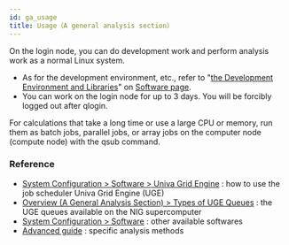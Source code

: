 ```yaml
---
id: ga_usage
title: Usage（A general analysis section）
---
```


On the login node, you can do development work and perform analysis work as a normal Linux system.

- As for the development environment, etc., refer to "[the Development Environment and Libraries](../software/software.md#development-environment-and-libraries)" on [Software page](../software/software.md).
- You can work on the login node for up to 3 days. You will be forcibly logged out after qlogin.

For calculations that take a long time or use a large CPU or memory, run them as batch jobs, parallel jobs, or array jobs on the computer node (compute node) with the qsub command.


### Reference

- [System Configuration > Software > Univa Grid Engine](../software/univa_grid_engine.md) : how to use the job scheduler Univa Grid Engine (UGE)
- [Overview (A General Analysis Section) > Types of UGE Queues](../general_analysis_division/ga_introduction.md) : the UGE queues available on the NIG supercomputer
- [System Configuration > Software](../software/software.md) : other available softwares
- [Advanced guide](../advanced_guides/advanced_guide.md) : specific analysis methods
